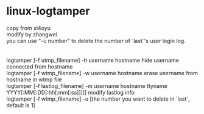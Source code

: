 # linux-logtamper
copy from xi4oyu<br>
modify by zhangwei<br>
you can use "-u number" to delete the number of \`last\`'s user login log.<br>
<br>
<br>
logtamper [-f utmp_filename] -h username hostname		hide username connected from hostname<br>
logtamper [-f wtmp_filename] -w username hostname		erase username from hostname in wtmp file<br>
logtamper [-f lastlog_filename] -m username hostname ttyname YYYY[:MM[:DD[:hh[:mm[:ss]]]]]  modify lastlog info<br>
logtamper [-f wtmp_filename] -u [the number you want to delete in \`last\`, default is 1]<br>
